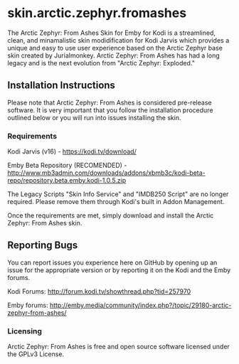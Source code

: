 # skin.arctic.zephyr.fromashes
The Arctic Zephyr: From Ashes Skin for Emby for Kodi is a streamlined, clean, and minamalistic skin modidification for Kodi Jarvis which provides a unique and easy to use user experience based on the Arctic Zephyr base skin created by Jurialmonkey. Arctic Zephyr: From Ashes has had a long legacy and is the next evolution from "Arctic Zephyr: Exploded."

## Installation Instructions
Please note that Arctic Zephyr: From Ashes is considered pre-release software. It is very important that you follow the installation procedure outlined below or you will run into issues installing the skin.

### Requirements
Kodi Jarvis (v16) - https://kodi.tv/download/

Emby Beta Repository (RECOMENDED) - http://www.mb3admin.com/downloads/addons/xbmb3c/kodi-beta-repo/repository.beta.emby.kodi-1.0.5.zip

The Legacy Scripts "Skin Info Service" and "IMDB250 Script" are no longer required. Please remove them through Kodi's built in Addon Management.

Once the requirements are met, simply download and install the Arctic Zephyr: From Ashes skin.

## Reporting Bugs
You can report issues you experience here on GitHub by opening up an issue for the appropriate version or by reporting it on the Kodi and the Emby forums.

Kodi Forums: http://forum.kodi.tv/showthread.php?tid=257970

Emby forums: http://emby.media/community/index.php?/topic/29180-arctic-zephyr-from-ashes/

### Licensing
Arctic Zephyr: From Ashes is free and open source software licensed under the GPLv3 License.
